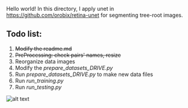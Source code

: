 Hello world!
In this directory, I apply unet in https://github.com/orobix/retina-unet for segmenting tree-root images.

## Todo list:
1. ~~Modify the readme.md~~
2. ~~PreProcessing: check pairs' names, resize~~
3. Reorganize data images
4. Modify the *prepare_datasets_DRIVE.py*
5. Run *prepare_datasets_DRIVE.py* to make new data files
6. Run *run_training.py*
7. Run *run_testing.py*

![alt text](http://i0.kym-cdn.com/photos/images/newsfeed/000/531/557/a88.jpg "We need to go deeper")

